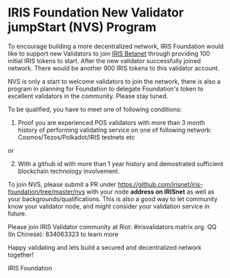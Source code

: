 # IRIS Foundation New Validator jumpStart (NVS)  Program  

To encourage building a more decentralized network, IRIS Foundation would like to support new Validators to join [IRIS Betanet](https://www.irisnet.org/mainnet) through providing 100 initial IRIS tokens to start. After the new validator successfully joined network.  There would be another 900 IRIS tokens to this validator account.  

NVS is only a start to welcome validators to join the network, there is also a program in planning for Foundation to delegate Foundation's token to excellent validators in the community. Please stay tuned.

To be qualified, you have to meet one of following conditions: 

1. Proof you are experienced POS validators with more than 3 month history of performing validating service on one of following network:  Cosmos/Tezos/Polkadot/IRIS testnets etc

or 

2. With a github id with more than 1 year history and demostrated sufficient blockchain technology involvement. 


To join NVS, please submit a PR under https://github.com/irisnet/iris-foundation/tree/master/nvs with your node **address on IRISnet** as well as your backgrounds/qualifications. This is also a good way to let community know your validator node, and might consider your validation service in future.

Please join IRIS Validator community at Riot:  #irisvalidators:matrix.org. QQ (In Chinese): 834063323 to learn more

Happy validating and lets build a secured and decentralized network together!

IRIS Foundation 
